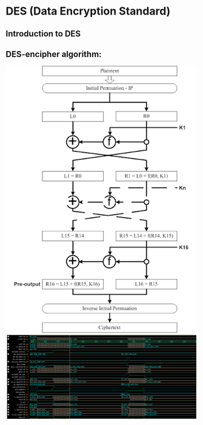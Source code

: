 # DES (Data Encryption Standard)
## Introduction to DES
## DES-encipher algorithm:
<img src="Image/cipher_flow.png" width="700" >  

<img src="Image/result.png" width="1000" >  
